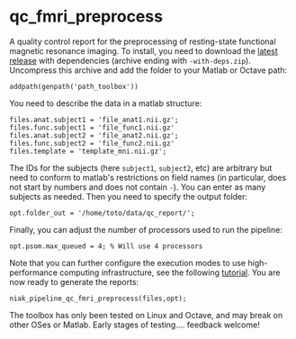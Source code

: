 # qc_fmri_preprocess
A quality control report for the preprocessing of resting-state functional magnetic resonance imaging. To install, you need to download the [latest release](https://github.com/SIMEXP/qc_fmri_preprocess/releases) with dependencies (archive ending with `-with-deps.zip`). Uncompress this archive and add the folder to your Matlab or Octave path:
```
addpath(genpath('path_toolbox'))
```

You need to describe the data in a matlab structure:
```
files.anat.subject1 = 'file_anat1.nii.gz';
files.func.subject1 = 'file_func1.nii.gz'
files.anat.subject2 = 'file_anat2.nii.gz';
files.func.subject2 = 'file_func2.nii.gz'
files.template = 'template_mni.nii.gz';
```
The IDs for the subjects (here `subject1`, `subject2`, etc) are arbitrary but need to conform to matlab's restrictions on field names (in particular, does not start by numbers and does not contain `-`). You can enter as many subjects as needed. Then you need to specify the output folder:
```
opt.folder_out = '/home/toto/data/qc_report/';
```
Finally, you can adjust the number of processors used to run the pipeline:
```
opt.psom.max_queued = 4; % Will use 4 processors
```
Note that you can further configure the execution modes to use high-performance computing infrastructure, see the following [tutorial](http://psom.simexp-lab.org/psom_configuration.html). You are now ready to generate the reports:
```
niak_pipeline_qc_fmri_preprocess(files,opt);
```

The toolbox has only been tested on Linux and Octave, and may break on other OSes or Matlab. Early stages of testing.... feedback welcome!
